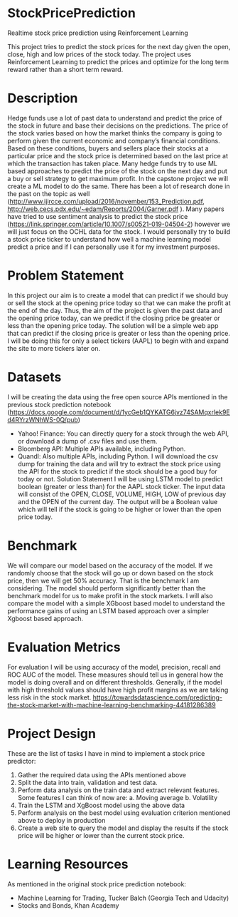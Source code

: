 # StockPricePrediction
Realtime stock price prediction using Reinforcement Learning

This project tries to predict the stock prices for the next day given the open, close, high and low prices of the stock today. 
The project uses Reinforcement Learning to predict the prices and optimize for the long term reward rather than a short term reward. 

# Description
Hedge funds use a lot of past data to understand and predict the price of the stock in future and base their decisions on the predictions. The price of the stock varies based on how the market thinks the company is going to perform given the current economic and company’s financial conditions. Based on these conditions, buyers and sellers place their stocks at a particular price and the stock price is determined based on the last price at which the transaction has taken place. Many hedge funds try to use ML based approaches to predict the price of the stock on the next day and put a buy or sell strategy to get maximum profit. In the capstone project we will create a ML model to do the same.
There has been a lot of research done in the past on the topic as well (http://www.ijircce.com/upload/2016/november/153_Prediction.pdf, http://web.cecs.pdx.edu/~edam/Reports/2004/Garner.pdf
). Many papers have tried to use sentiment analysis to predict the stock price (https://link.springer.com/article/10.1007/s00521-019-04504-2) however we will just focus on the OCHL data for the stock. I would personally try to build a stock price ticker to understand how well a machine learning model predict a price and if I can personally use it for my investment purposes.

# Problem Statement
In this project our aim is to create a model that can predict if we should buy or sell the stock at the opening price today so that we can make the profit at the end of the day. Thus, the aim of the project is given the past data and the opening price today, can we predict if the closing price be greater or less than the opening price today.
The solution will be a simple web app that can predict if the closing price is greater or less than the opening price. I will be doing this for only a select tickers (AAPL) to begin with and expand the site to more tickers later on.

# Datasets
I will be creating the data using the free open source APIs mentioned in the previous stock prediction notebook (https://docs.google.com/document/d/1ycGeb1QYKATG6jvz74SAMqxrlek9Ed4RYrzWNhWS-0Q/pub)
-	Yahoo! Finance: You can directly query for a stock through the web API, or download a dump of .csv files and use them.
-	Bloomberg API: Multiple APIs available, including Python.
-	Quandl: Also multiple APIs, including Python.
I will download the csv dump for training the data and will try to extract the stock price using the API for the stock to predict if the stock should be a good buy for today or not.
Solution Statement
I will be using LSTM model to predict boolean (greater or less than) for the AAPL stock ticker. The input data will consist of the OPEN, CLOSE, VOLUME, HIGH, LOW of previous day and the OPEN of the current day. The output will be a Boolean value which will tell if the stock is going to be higher or lower than the open price today.

# Benchmark
We will compare our model based on the accuracy of the model.
If we randomly choose that the stock will go up or down based on the stock price, then we will get 50% accuracy. That is the benchmark I am considering. The model should perform significantly better than the benchmark model for us to make profit in the stock markets.
I will also compare the model with a simple XGboost based model to understand the performance gains of using an LSTM based approach over a simpler Xgboost based approach.

# Evaluation Metrics
For evaluation I will be using accuracy of the model, precision, recall and ROC AUC of the model. These measures should tell us in general how the model is doing overall and on different thresholds. Generally, if the model with high threshold values should have high profit margins as we are taking less risk in the stock market.
https://towardsdatascience.com/predicting-the-stock-market-with-machine-learning-benchmarking-44181286389


# Project Design
These are the list of tasks I have in mind to implement a stock price predictor:
1.	Gather the required data using the APIs mentioned above
2.	Split the data into train, validation and test data.
3.	Perform data analysis on the train data and extract relevant features. Some features I can think of now are:
a.	Moving average
b.	Volatility
4.	Train the LSTM and XgBoost model using the above data
5.	Perform analysis on the best model using evaluation criterion mentioned above to deploy in production
6.	Create a web site to query the model and display the results if the stock price will be higher or lower than the current stock price.

# Learning Resources
As mentioned in the original stock price prediction notebook:

-	Machine Learning for Trading, Tucker Balch (Georgia Tech and Udacity)
-	Stocks and Bonds, Khan Academy
